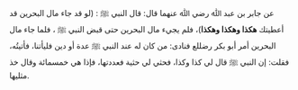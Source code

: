عن جابر بن عبد ﷲ رضي ﷲ عنهما قال: قال النبي ﷺ : (لو قد جاء مال البحرين قد أعطيتك **هكذا وهكذا وهكذا**)، فلم يجيء مال البحرين حتى قبض النبي ﷺ ، فلما جاء مال البحرين أمر أبو بكر رضللع فنادى: من كان له عند النبي ﷺ عدة أو دين فليأتنا، فأتيتُه، فقلت: إن النبي ﷺ قال لي كذا وكذا، فحثي لي حثية فعددتها، فإذا هي خمسمائة وقال خذ مثليها.